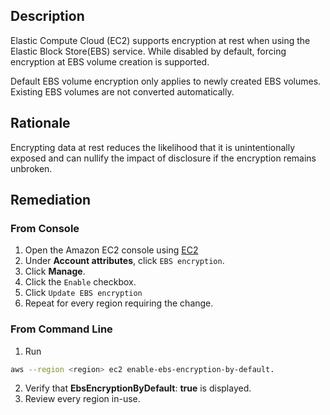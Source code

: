 ## Description

Elastic Compute Cloud (EC2) supports encryption at rest when using the Elastic Block Store(EBS) service. While disabled by default, forcing encryption at EBS volume creation is supported.

Default EBS volume encryption only applies to newly created EBS volumes. Existing EBS volumes are not converted automatically.

## Rationale

Encrypting data at rest reduces the likelihood that it is unintentionally exposed and can nullify the impact of disclosure if the encryption remains unbroken.

## Remediation

### From Console

1. Open the Amazon EC2 console using [EC2](https://console.aws.amazon.com/ec2/)
2. Under **Account attributes**, click `EBS encryption`.
3. Click **Manage**.
4. Click the `Enable` checkbox.
5. Click `Update EBS encryption`
6. Repeat for every region requiring the change.

### From Command Line

1. Run
```bash
aws --region <region> ec2 enable-ebs-encryption-by-default.
```
2. Verify that **EbsEncryptionByDefault**: **true** is displayed.
3. Review every region in-use.
